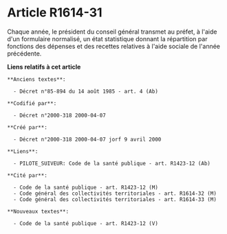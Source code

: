 # Article R1614-31

Chaque année, le président du conseil général transmet au préfet, à l'aide d'un formulaire normalisé, un état statistique
donnant la répartition par fonctions des dépenses et des recettes relatives à l'aide sociale de l'année précédente.

**Liens relatifs à cet article**

	**Anciens textes**:

	  - Décret n°85-894 du 14 août 1985 - art. 4 (Ab)

	**Codifié par**:

	  - Décret n°2000-318 2000-04-07

	**Créé par**:

	  - Décret n°2000-318 2000-04-07 jorf 9 avril 2000

	**Liens**:

	  - PILOTE_SUIVEUR: Code de la santé publique - art. R1423-12 (Ab)

	**Cité par**:

	  - Code de la santé publique - art. R1423-12 (M)
	  - Code général des collectivités territoriales - art. R1614-32 (M)
	  - Code général des collectivités territoriales - art. R1614-33 (M)

	**Nouveaux textes**:

	  - Code de la santé publique - art. R1423-12 (V)
